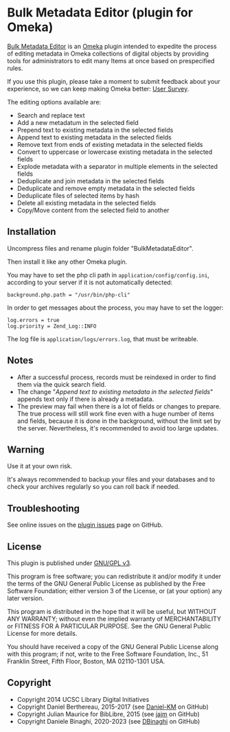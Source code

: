 Bulk Metadata Editor (plugin for Omeka)
=======================================

[Bulk Metadata Editor] is an [Omeka] plugin intended to expedite the process of
editing metadata in Omeka collections of digital objects by providing tools for
administrators to edit many Items at once based on prespecified rules.

If you use this plugin, please take a moment to submit feedback about your
experience, so we can keep making Omeka better: [User Survey].

The editing options available are:
- Search and replace text
- Add a new metadatum in the selected field
- Prepend text to existing metadata in the selected fields
- Append text to existing metadata in the selected fields
- Remove text from ends of existing metadata in the selected fields
- Convert to uppercase or lowercase existing metadata in the selected fields
- Explode metadata with a separator in multiple elements in the selected fields
- Deduplicate and join metadata in the selected fields
- Deduplicate and remove empty metadata in the selected fields
- Deduplicate files of selected items by hash
- Delete all existing metadata in the selected fields
- Copy/Move content from the selected field to another

Installation
------------

Uncompress files and rename plugin folder "BulkMetadataEditor".

Then install it like any other Omeka plugin.

You may have to set the php cli path in `application/config/config.ini`,
according to your server if it is not automatically detected:

```
background.php.path = "/usr/bin/php-cli"
```

In order to get messages about the process, you may have to set the logger:

```
log.errors = true
log.priority = Zend_Log::INFO
```

The log file is `application/logs/errors.log`, that must be writeable.


Notes
-----

- After a successful process, records must be reindexed in order to find them
  via the quick search field.
- The change "*Append text to existing metadata in the selected fields*" appends
  text only if there is already a metadata.
- The preview may fail when there is a lot of fields or changes to prepare.
  The true process will still work fine even with a huge number of items
  and fields, because it is done in the background, without the limit set by the
  server. Nevertheless, it's recommended to avoid too large updates.


Warning
-------

Use it at your own risk.

It's always recommended to backup your files and your databases and to check
your archives regularly so you can roll back if needed.


Troubleshooting
---------------

See online issues on the [plugin issues] page on GitHub.


License
-------

This plugin is published under [GNU/GPL v3].

This program is free software; you can redistribute it and/or modify it under
the terms of the GNU General Public License as published by the Free Software
Foundation; either version 3 of the License, or (at your option) any later
version.

This program is distributed in the hope that it will be useful, but WITHOUT
ANY WARRANTY; without even the implied warranty of MERCHANTABILITY or FITNESS
FOR A PARTICULAR PURPOSE. See the GNU General Public License for more
details.

You should have received a copy of the GNU General Public License along with
this program; if not, write to the Free Software Foundation, Inc.,
51 Franklin Street, Fifth Floor, Boston, MA 02110-1301 USA.


Copyright
---------

* Copyright 2014 UCSC Library Digital Initiatives
* Copyright Daniel Berthereau, 2015-2017 (see [Daniel-KM] on GitHub)
* Copyright Julian Maurice for BibLibre, 2015 (see [jajm] on GitHub)
* Copyright Daniele Binaghi, 2020-2023 (see [DBinaghi] on GitHub)

[Bulk Metadata Editor]: https://github.com/UCSCLibrary/BulkMetadataEditor
[Omeka]: https://omeka.org
[User Survey]: https://docs.google.com/forms/d/1sfct41zxTelXFlyBwtsT1u33nRl7GGofSTt06d1SDMQ/viewform?usp=send_form
[plugin issues]: https://github.com/UCSCLibrary/BulkMetadataEditor/issues
[GNU/GPL v3]: https://www.gnu.org/licenses/gpl-3.0.html
[Daniel-KM]: https://github.com/Daniel-KM
[jajm]: https://github.com/jajm
[DBinaghi]: https://github.com/DBinaghi
